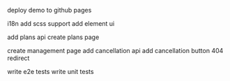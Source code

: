 deploy demo to github pages

i18n
add scss support
add element ui

add plans api
create plans page

create management page
add cancellation api
add cancellation button
404 redirect

write e2e tests
write unit tests